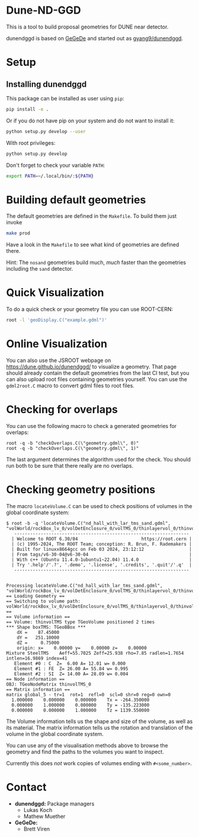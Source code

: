 # Dune-ND-GGD

This is a tool to build proposal geometries for DUNE near detector.

dunendggd is based on [GeGeDe](https://github.com/brettviren/gegede) and started out as [gyang9/dunendggd](https://github.com/gyang9/dunendggd).

# Setup

## Installing dunendggd

This package can be installed as user using `pip`:

```bash
pip install -e .
```

Or if you do not have pip on your system and do not want to install it:

```bash
python setup.py develop --user
```

With root privileges:
```bash
python setup.py develop
```

Don't forget to check your variable `PATH`:
```bash
export PATH=~/.local/bin/:${PATH}
```

# Building default geometries

The default geometries are defined in the `Makefile`. To build them just invoke
```bash
make prod
```

Have a look in the `Makefile` to see what kind of geometries are defined there.

Hint: The `nosand` geometries build much, _much_ faster than the geometries
including the `sand` detector.

# Quick Visualization
To do a quick check or your geometry file you can use ROOT-CERN:
```bash
root -l 'geoDisplay.C("example.gdml")'
```

# Online Visualization

You can also use the JSROOT webpage on https://dune.github.io/dunendggd/ to
visualize a geometry. That page should already contain the default geometries
from the last CI test, but you can also upload root files containing geometries
yourself. You can use the `gdml2root.C` macro to convert gdml files to root
files.

# Checking for overlaps

You can use the following macro to check a generated geometries for overlaps:

```
root -q -b "checkOverlaps.C(\"geometry.gdml\", 0)"
root -q -b "checkOverlaps.C(\"geometry.gdml\", 1)"
```

The last argument determines the algorithm used for the check. You should run
both to be sure that there really are no overlaps.

# Checking geometry positions

The macro `locateVolume.C` can be used to check positions of volumes in the
global coordinate system:

```
$ root -b -q 'locateVolume.C("nd_hall_with_lar_tms_sand.gdml", "volWorld/rockBox_lv_0/volDetEnclosure_0/volTMS_0/thinlayervol_0/thinvolTMS_0")'
   ------------------------------------------------------------------
  | Welcome to ROOT 6.30/04                        https://root.cern |
  | (c) 1995-2024, The ROOT Team; conception: R. Brun, F. Rademakers |
  | Built for linuxx8664gcc on Feb 03 2024, 23:12:12                 |
  | From tags/v6-30-04@v6-30-04                                      |
  | With c++ (Ubuntu 11.4.0-1ubuntu1~22.04) 11.4.0                   |
  | Try '.help'/'.?', '.demo', '.license', '.credits', '.quit'/'.q'  |
   ------------------------------------------------------------------


Processing locateVolume.C("nd_hall_with_lar_tms_sand.gdml", "volWorld/rockBox_lv_0/volDetEnclosure_0/volTMS_0/thinlayervol_0/thinvolTMS_0")...
== Loading Geometry ==
== Switching to volume path: volWorld/rockBox_lv_0/volDetEnclosure_0/volTMS_0/thinlayervol_0/thinvolTMS_0 ==
== Volume information ==
== Volume: thinvolTMS type TGeoVolume positioned 2 times
*** Shape boxTMS: TGeoBBox ***
    dX =    87.45000
    dY =   251.10000
    dZ =     0.75000
    origin: x=    0.00000 y=    0.00000 z=    0.00000
Mixture SteelTMS    Aeff=55.7025 Zeff=25.938 rho=7.85 radlen=1.7654 intlen=16.9869 index=41
   Element #0 : C  Z=  6.00 A= 12.01 w= 0.000
   Element #1 : FE  Z= 26.00 A= 55.84 w= 0.995
   Element #2 : SI  Z= 14.00 A= 28.09 w= 0.004
== Node information ==
OBJ: TGeoNodeMatrix	thinvolTMS_0
== Matrix information ==
matrix global_5 - tr=1  rot=1  refl=0  scl=0 shr=0 reg=0 own=0
  1.000000    0.000000    0.000000    Tx = -264.350000
  0.000000    1.000000    0.000000    Ty = -135.223000
  0.000000    0.000000    1.000000    Tz = 1139.550000
```

The Volume information tells us the shape and size of the volume, as well as
its material. The matrix information tells us the rotation and translation of
the volume in the global coordinate system.

You can use any of the visualisation methods above to browse the geometry and
find the paths to the volumes you want to inspect.

Currently this does _not_ work copies of volumes ending with `#<some_number>`.

# Contact
- **dunendggd:** Package managers
  - Lukas Koch
  - Mathew Muether
- **GeGeDe:**
  - Brett Viren
